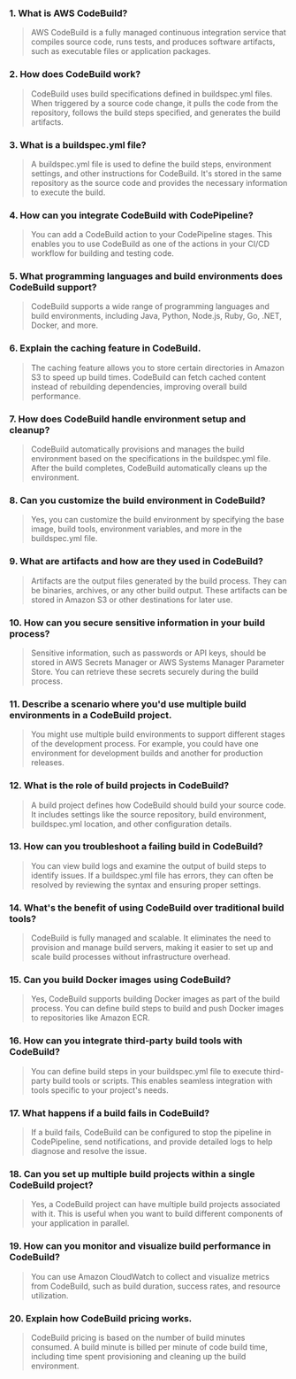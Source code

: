 ### 1. What is AWS CodeBuild?
> AWS CodeBuild is a fully managed continuous integration service that compiles source code, runs tests, and produces software artifacts, such as executable files or application packages.

### 2. How does CodeBuild work?
> CodeBuild uses build specifications defined in buildspec.yml files. When triggered by a source code change, it pulls the code from the repository, follows the build steps specified, and generates the build artifacts.

### 3. What is a buildspec.yml file?
> A buildspec.yml file is used to define the build steps, environment settings, and other instructions for CodeBuild. It's stored in the same repository as the source code and provides the necessary information to execute the build.

### 4. How can you integrate CodeBuild with CodePipeline?
> You can add a CodeBuild action to your CodePipeline stages. This enables you to use CodeBuild as one of the actions in your CI/CD workflow for building and testing code.

### 5. What programming languages and build environments does CodeBuild support?
> CodeBuild supports a wide range of programming languages and build environments, including Java, Python, Node.js, Ruby, Go, .NET, Docker, and more.

### 6. Explain the caching feature in CodeBuild.
> The caching feature allows you to store certain directories in Amazon S3 to speed up build times. CodeBuild can fetch cached content instead of rebuilding dependencies, improving overall build performance.

### 7. How does CodeBuild handle environment setup and cleanup?
> CodeBuild automatically provisions and manages the build environment based on the specifications in the buildspec.yml file. After the build completes, CodeBuild automatically cleans up the environment.

### 8. Can you customize the build environment in CodeBuild?
> Yes, you can customize the build environment by specifying the base image, build tools, environment variables, and more in the buildspec.yml file.

### 9. What are artifacts and how are they used in CodeBuild?
> Artifacts are the output files generated by the build process. They can be binaries, archives, or any other build output. These artifacts can be stored in Amazon S3 or other destinations for later use.

### 10. How can you secure sensitive information in your build process?
> Sensitive information, such as passwords or API keys, should be stored in AWS Secrets Manager or AWS Systems Manager Parameter Store. You can retrieve these secrets securely during the build process.

### 11. Describe a scenario where you'd use multiple build environments in a CodeBuild project.
> You might use multiple build environments to support different stages of the development process. For example, you could have one environment for development builds and another for production releases.

### 12. What is the role of build projects in CodeBuild?
> A build project defines how CodeBuild should build your source code. It includes settings like the source repository, build environment, buildspec.yml location, and other configuration details.

### 13. How can you troubleshoot a failing build in CodeBuild?
> You can view build logs and examine the output of build steps to identify issues. If a buildspec.yml file has errors, they can often be resolved by reviewing the syntax and ensuring proper settings.

### 14. What's the benefit of using CodeBuild over traditional build tools?
> CodeBuild is fully managed and scalable. It eliminates the need to provision and manage build servers, making it easier to set up and scale build processes without infrastructure overhead.

### 15. Can you build Docker images using CodeBuild?
> Yes, CodeBuild supports building Docker images as part of the build process. You can define build steps to build and push Docker images to repositories like Amazon ECR.

### 16. How can you integrate third-party build tools with CodeBuild?
> You can define build steps in your buildspec.yml file to execute third-party build tools or scripts. This enables seamless integration with tools specific to your project's needs.

### 17. What happens if a build fails in CodeBuild?
> If a build fails, CodeBuild can be configured to stop the pipeline in CodePipeline, send notifications, and provide detailed logs to help diagnose and resolve the issue.

### 18. Can you set up multiple build projects within a single CodeBuild project?
> Yes, a CodeBuild project can have multiple build projects associated with it. This is useful when you want to build different components of your application in parallel.

### 19. How can you monitor and visualize build performance in CodeBuild?
> You can use Amazon CloudWatch to collect and visualize metrics from CodeBuild, such as build duration, success rates, and resource utilization.

### 20. Explain how CodeBuild pricing works.
> CodeBuild pricing is based on the number of build minutes consumed. A build minute is billed per minute of code build time, including time spent provisioning and cleaning up the build environment.
